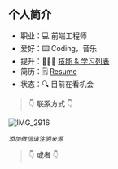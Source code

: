 
## 个人简介

- 职业：💻 前端工程师
- 爱好：⌨️ Coding，音乐
- 提升：👨🏻‍💻 [技能 & 学习列表](/post/skills)
- 简历：🗒 [Resume](/resume)
- 状态：🔍 目前在看机会

> 👇 **联系方式** 👇

![IMG_2916](https://cdn.jsdelivr.net/gh/mopig/oss@master/uPic/202005/IMG_2916_shrink.png)

*`添加微信请注明来源`*

> 👇 **或者** 👇
